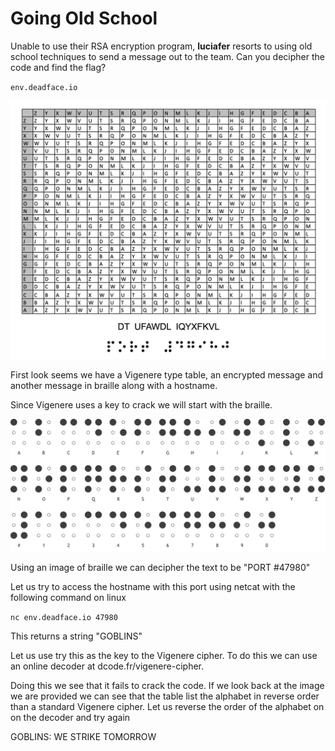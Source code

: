 # Going Old School

Unable to use their RSA encryption program, **luciafer** resorts to using old school techniques to send a message out to the team. Can you decipher the code and find the flag?

`env.deadface.io`

![Old_School_sm.png](Old_School_sm.png)

First look seems we have a Vigenere type table, an encrypted message and another message in braille along with a hostname.

Since Vigenere uses a key to crack we will start with the braille.

![braille-alphabet-and-braille-numbers.webp](braille-alphabet-and-braille-numbers.webp)

Using an image of braille we can decipher the text to be "PORT #47980"

Let us try to access the hostname with this port using netcat with the following command on linux

`nc env.deadface.io 47980`

This returns a string "GOBLINS"

Let us use try this as the key to the Vigenere cipher. To do this we can use an online decoder at dcode.fr/vigenere-cipher.

Doing this we see that it fails to crack the code. If we look back at the image we are provided we can see that the table list the alphabet in reverse order than a standard Vigenere cipher. Let us reverse the order of the alphabet on on the decoder and try again

GOBLINS: WE STRIKE TOMORROW
